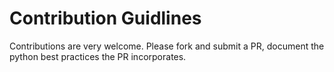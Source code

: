 # Contribution Guidlines

Contributions are very welcome. Please fork and submit a PR, document the python best practices the PR incorporates.
